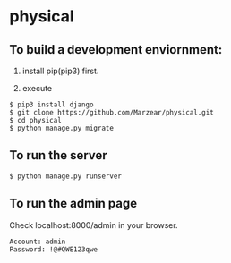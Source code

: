 # physical

## To build a development enviornment:

1. install pip(pip3) first.

2. execute

```shell
$ pip3 install django
$ git clone https://github.com/Marzear/physical.git
$ cd physical
$ python manage.py migrate
```

## To run the server

```
$ python manage.py runserver
```

## To run the admin page

Check localhost:8000/admin in your browser.
```
Account: admin
Password: !@#QWE123qwe
```
